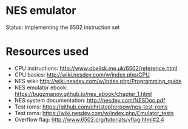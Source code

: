 # NES emulator
Status: Implementing the 6502 instruction set

# Resources used
* CPU instructions: http://www.obelisk.me.uk/6502/reference.html
* CPU basics: http://wiki.nesdev.com/w/index.php/CPU
* NES wiki: http://wiki.nesdev.com/w/index.php/Programming_guide
* NES emulator ebook: https://bugzmanov.github.io/nes_ebook/chapter_1.html
* NES system documentation: http://nesdev.com/NESDoc.pdf
* Test roms: https://github.com/christopherpow/nes-test-roms
* Test roms: https://wiki.nesdev.com/w/index.php/Emulator_tests
* Overflow flag: http://www.6502.org/tutorials/vflag.html#2.4